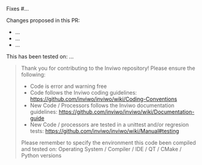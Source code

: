 Fixes #...

Changes proposed in this PR:
 * ...
 * ...
 * ...

This has been tested on: ...

> Thank you for contributing to the Inviwo repository! Please ensure the following: 
> - Code is error and warning free
> - Code follows the Inviwo coding guidelines: 
>   https://github.com/inviwo/inviwo/wiki/Coding-Conventions
> - New Code / Processors follows the Inviwo documentation guidelines: 
>   https://github.com/inviwo/inviwo/wiki/Documentation-guide
> - New Code / processors are tested in a unittest and/or regresion tests: 
>   https://github.com/inviwo/inviwo/wiki/Manual#testing
> 
> Please remember to specify the environment this code been compiled and tested on:
> Operating System / Compiler / IDE / QT / CMake / Python versions
